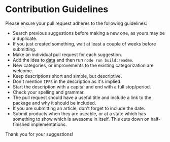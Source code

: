 # Contribution Guidelines

Please ensure your pull request adheres to the following guidelines:

- Search previous suggestions before making a new one, as yours may be a duplicate.
- If you just created something, wait at least a couple of weeks before submitting.
- Make an individual pull request for each suggestion.
- Add the idea to [data](./data) and then run `node run build:readme`.
- New categories, or improvements to the existing categorization are welcome.
- Keep descriptions short and simple, but descriptive.
- Don't mention `IPFS` in the description as it's implied.
- Start the description with a capital and end with a full stop/period.
- Check your spelling and grammar.
- The pull request should have a useful title and include a link to the package and why it should be included.
- If you are submitting an article, don't forget to include the date.
- Submit products when they are useable, or at a state which has something to show which is awesome in itself. This cuts down on half-finished implementations.

Thank you for your suggestions!
